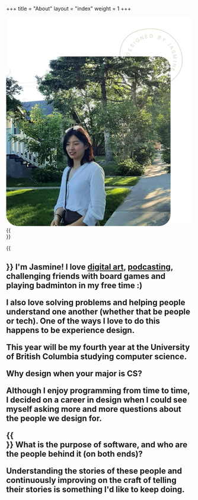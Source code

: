 
+++
title = "About"
layout = "index"
weight = 1
+++

![potate](/images/me2.png#float-left)
{{<br>}}

{{<h2 class="heavy-weight" text="Hiya! Nice to meet you.">}}
I'm Jasmine! I love [digital art](https://www.instagram.com/goushiii/), [podcasting](https://anchor.fm/hojicha), challenging friends with board games and playing badminton in my free time :)

I also love solving problems and helping people understand one another (whether that be people or tech). One of the ways I love to do this happens to be experience design. 

This year will be my fourth year at the University of British Columbia studying computer science. 

**Why design when your major is CS?** 

Although I enjoy programming from time to time, I decided on a career in design when I could see myself asking more and more questions about the people we design for. 

{{<br>}}
What is the purpose of software, and who are the people behind it (on both ends)? 

Understanding the stories of these people and continuously improving on the craft of telling their stories is something I'd like to keep doing.
